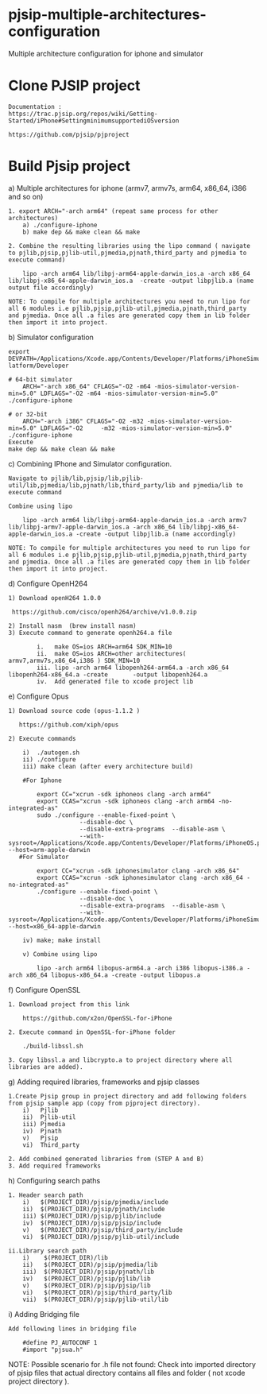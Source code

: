 # pjsip-multiple-architectures-configuration
 Multiple architecture configuration for iphone and simulator 

# Clone PJSIP project
    Documentation : 
    https://trac.pjsip.org/repos/wiki/Getting-Started/iPhone#SettingminimumsupportediOSversion

    https://github.com/pjsip/pjproject

# Build Pjsip project

a) Multiple architectures for iphone (armv7, armv7s, arm64, x86_64, i386 and so on)
    
    1. export ARCH="-arch arm64" (repeat same process for other architectures)
        a) ./configure-iphone  
        b) make dep && make clean && make
        
    2. Combine the resulting libraries using the lipo command ( navigate to pjlib,pjsip,pjlib-util,pjmedia,pjnath,third_party and pjmedia to execute command)
    
        lipo -arch arm64 lib/libpj-arm64-apple-darwin_ios.a -arch x86_64 lib/libpj-x86_64-apple-darwin_ios.a  -create -output libpjlib.a (name output file accordingly)
        
    NOTE: To compile for multiple architectures you need to run lipo for all 6 modules i.e pjlib,pjsip,pjlib-util,pjmedia,pjnath,third_party and pjmedia. Once all .a files are generated copy them in lib folder then import it into project.

b) Simulator configuration

    export DEVPATH=/Applications/Xcode.app/Contents/Developer/Platforms/iPhoneSimulator.p    latform/Developer

    # 64-bit simulator
        ARCH="-arch x86_64" CFLAGS="-O2 -m64 -mios-simulator-version-min=5.0" LDFLAGS="-O2 -m64 -mios-simulator-version-min=5.0" ./configure-iphone
        
    # or 32-bit
        ARCH="-arch i386" CFLAGS="-O2 -m32 -mios-simulator-version-min=5.0" LDFLAGS="-O2     -m32 -mios-simulator-version-min=5.0" ./configure-iphone 
    Execute 
    make dep && make clean && make
    
c) Combining IPhone and Simulator configuration.
         
    Navigate to pjlib/lib,pjsip/lib,pjlib-util/lib,pjmedia/lib,pjnath/lib,third_party/lib and pjmedia/lib to execute command

    Combine using lipo

        lipo -arch arm64 lib/libpj-arm64-apple-darwin_ios.a -arch armv7 lib/libpj-armv7-apple-darwin_ios.a -arch x86_64 lib/libpj-x86_64-apple-darwin_ios.a -create -output libpjlib.a (name accordingly)
   
    NOTE: To compile for multiple architectures you need to run lipo for all 6 modules i.e pjlib,pjsip,pjlib-util,pjmedia,pjnath,third_party and pjmedia. Once all .a files are generated copy them in lib folder then import it into project.

d) Configure OpenH264
    
    1) Download openH264 1.0.0
     
     https://github.com/cisco/openh264/archive/v1.0.0.zip

    2) Install nasm  (brew install nasm)
    3) Execute command to generate openh264.a file
           
            i.   make OS=ios ARCH=arm64 SDK_MIN=10
            ii.  make OS=ios ARCH=other architectures( armv7,armv7s,x86_64,i386 ) SDK_MIN=10
            iii. lipo -arch arm64 libopenh264-arm64.a -arch x86_64 libopenh264-x86_64.a -create       -output libopenh264.a
            iv.  Add generated file to xcode project lib

e) Configure Opus
    
    1) Download source code (opus-1.1.2 ) 
       
       https://github.com/xiph/opus
    
    2) Execute commands
        
        i)  ./autogen.sh
        ii) ./configure
        iii) make clean (after every architecture build)
        
        #For Iphone
           
            export CC="xcrun -sdk iphoneos clang -arch arm64"
            export CCAS="xcrun -sdk iphoneos clang -arch arm64 -no-integrated-as"
            sudo ./configure --enable-fixed-point \
                        --disable-doc \
                        --disable-extra-programs  --disable-asm \
                        --with-sysroot=/Applications/Xcode.app/Contents/Developer/Platforms/iPhoneOS.platform/Developer/SDKs/iPhoneOS14.5.sdk --host=arm-apple-darwin
       #For Simulator
            
            export CC="xcrun -sdk iphonesimulator clang -arch x86_64"
            export CCAS="xcrun -sdk iphonesimulator clang -arch x86_64 -no-integrated-as"
            ./configure --enable-fixed-point \
                        --disable-doc \
                        --disable-extra-programs  --disable-asm \
                        --with-sysroot=/Applications/Xcode.app/Contents/Developer/Platforms/iPhoneSimulator.platform/Developer/SDKs/iPhoneSimulator14.5.sdk --host=x86_64-apple-darwin

        iv) make; make install
        
        v) Combine using lipo
        
            lipo -arch arm64 libopus-arm64.a -arch i386 libopus-i386.a -arch x86_64 libopus-x86_64.a -create -output libopus.a

f)  Configure OpenSSL

    1. Download project from this link 
    
        https://github.com/x2on/OpenSSL-for-iPhone
    
    2. Execute command in OpenSSL-for-iPhone folder
    
        ./build-libssl.sh 

    3. Copy libssl.a and libcrypto.a to project directory where all libraries are added).

g) Adding required libraries, frameworks and pjsip classes

    1.Create Pjsip group in project directory and add following folders from pjsip sample app (copy from pjproject directory).
        i)   Pjlib
        ii)  Pjlib-util
        iii) Pjmedia
        iv)  Pjnath
        v)   Pjsip
        vi)  Third_party
        
    2. Add combined generated libraries from (STEP A and B)
    3. Add required frameworks

h) Configuring search paths

    1. Header search path
        i)   $(PROJECT_DIR)/pjsip/pjmedia/include
        ii)  $(PROJECT_DIR)/pjsip/pjnath/include
        iii) $(PROJECT_DIR)/pjsip/pjlib/include
        iv)  $(PROJECT_DIR)/pjsip/pjsip/include
        v)   $(PROJECT_DIR)/pjsip/third_party/include
        vi)  $(PROJECT_DIR)/pjsip/pjlib-util/include

    ii.Library search path 
        i)    $(PROJECT_DIR)/lib
        ii)   $(PROJECT_DIR)/pjsip/pjmedia/lib
        iii)  $(PROJECT_DIR)/pjsip/pjnath/lib
        iv)   $(PROJECT_DIR)/pjsip/pjlib/lib
        v)    $(PROJECT_DIR)/pjsip/pjsip/lib
        vi)   $(PROJECT_DIR)/pjsip/third_party/lib
        vii)  $(PROJECT_DIR)/pjsip/pjlib-util/lib

i) Adding Bridging file

    Add following lines in bridging file
    
        #define PJ_AUTOCONF 1
        #import "pjsua.h"


NOTE: Possible scenario for .h file not found: Check into imported directory of pjsip files that actual directory contains all files and folder ( not xcode project directory ).
